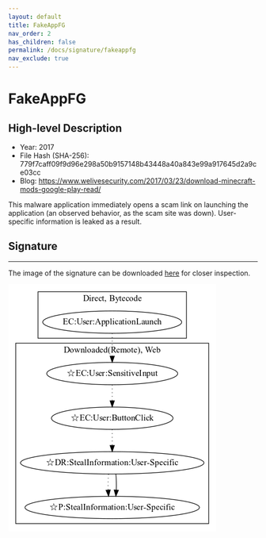 ```yaml
---
layout: default
title: FakeAppFG
nav_order: 2
has_children: false
permalink: /docs/signature/fakeappfg
nav_exclude: true
---
```


# FakeAppFG

## High-level Description

* Year: 2017
* File Hash (SHA-256): 779f7caff09f9d96e298a50b9157148b43448a40a843e99a917645d2a9ce03cc
* Blog: https://www.welivesecurity.com/2017/03/23/download-minecraft-mods-google-play-read/

This malware application immediately opens a scam link on launching the application (an observed behavior, as the scam site was down). User-specific information is leaked as a result.

## Signature
---

The image of the signature can be downloaded [here](../../img/signatures/FakeAppFG.png) for closer inspection.

![](../../img/signatures/FakeAppFG.png)
